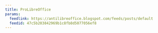 ```yaml
---
title: ProLibreOffice
params:
  feedlink: https://antilibreoffice.blogspot.com/feeds/posts/default
  feedid: 47c5b203842969b1c8fb8d5077056ef8
---
```

